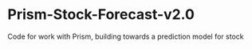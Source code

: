 # Prism-Stock-Forecast-v2.0
Code for work with Prism, building towards a prediction model for stock
